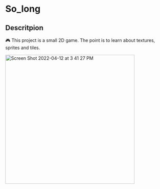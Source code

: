 # So_long

## Descritpion

🎮 This project is a small 2D game. 
The point is to learn about textures, sprites and tiles.


<img width="404" alt="Screen Shot 2022-04-12 at 3 41 27 PM" src="https://user-images.githubusercontent.com/92552655/162975853-47dae407-24ac-4f39-9c93-dd90b04c6e35.png">

